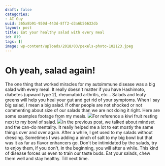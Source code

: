```yaml
---
draft: false
categories:
- AI Guy
uuid: 365a8b91-950d-443d-8ff2-d3a6b56632db
layout: post
title: Eat your healthy salad with every meal
id: 819
tags: []
image: wp-content/uploads/2018/03/pexels-photo-102123.jpeg
---
```


# Oh yeah, salad again!
The one thing that worked miracles for my autoimmune disease was a big salad with every meal. It really doesn't matter if you have Hashimoto, diabetes (upward type 2), rheumatoid arthritis, etc... Salads and leafy greens will help you heal your gut and get rid of your symptoms. When I say big salad, I mean a big salad. If other people are not shocked or not commenting about size of our salads than we are not doing it right. Here are some examples footage from my meals. ![](http://factastichealth.com/wp-content/uploads/2018/03/20180318_160149.jpg)For reference a kiwi fruit resting next to my bowl of salad. ![](http://factastichealth.com/wp-content/uploads/2018/03/20180319_140646.jpg)In the previous post, we talked about mindset and the can-do mentality. It really helped me a lot to eat mostly the same things over and over again. After a while, I get used to my salads without dressing. Sometimes I was adding a pinch of salt to my big bowl but that was it as far as flavor enhancers go. Don't be intimidated by the salads, try to enjoy them, if you don't, in the beginning, you will after a while. This kind of disease&nbsp;forces us even to train our taste buds. Eat your salads, chew them well and stay healthy. Till next time.